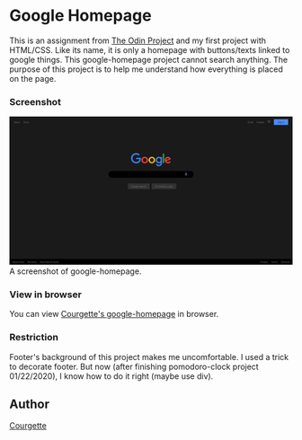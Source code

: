 # Google Homepage
This is an assignment from [The Odin Project](https://www.theodinproject.com/courses/web-development-101/lessons/html-css) and my first project with HTML/CSS. 
Like its name, it is only a homepage with buttons/texts linked to google things. This google-homepage project cannot search anything.
The purpose of this project is to help me understand how everything is placed on the page.
### Screenshot
![Screenshot of google-homepage](/image/screenshot-google-homepage.PNG)
A screenshot of google-homepage.
### View in browser
You can view [Courgette's google-homepage](https://bing0i.github.io/google-homepage/) in browser.
### Restriction
Footer's background of this project makes me uncomfortable. I used a trick to decorate footer. But now (after finishing pomodoro-clock
project 01/22/2020), I know how to do it right (maybe use div).
## Author
[Courgette](https://github.com/bing0i)
